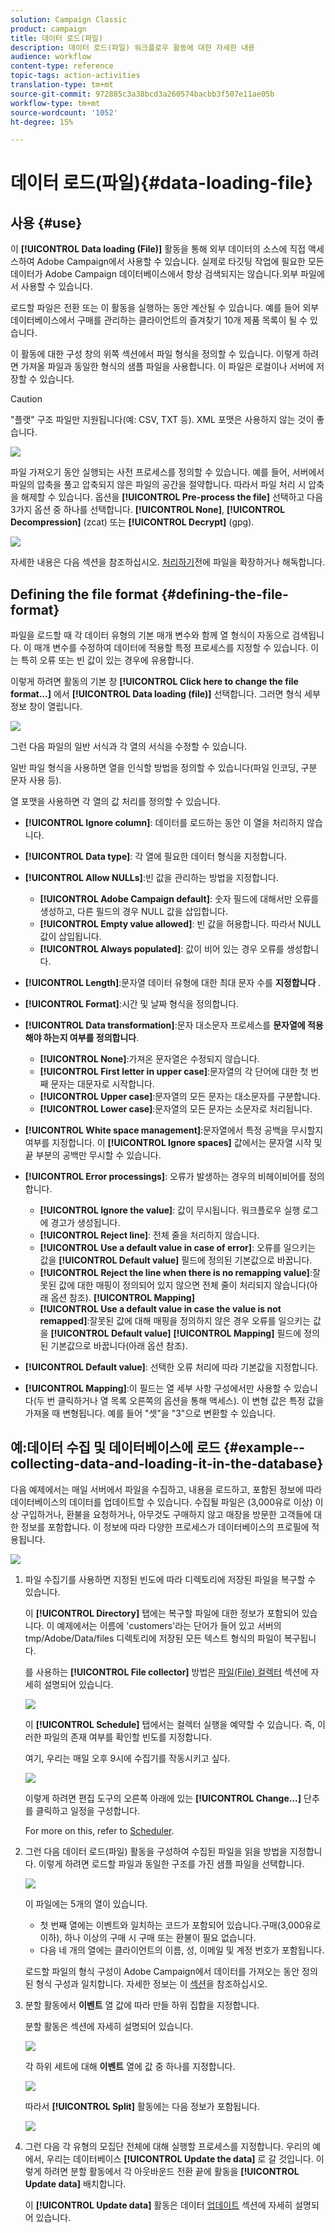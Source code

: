 ```yaml
---
solution: Campaign Classic
product: campaign
title: 데이터 로드(파일)
description: 데이터 로드(파일) 워크플로우 활동에 대한 자세한 내용
audience: workflow
content-type: reference
topic-tags: action-activities
translation-type: tm+mt
source-git-commit: 972885c3a38bcd3a260574bacbb3f507e11ae05b
workflow-type: tm+mt
source-wordcount: '1052'
ht-degree: 15%

---
```



# 데이터 로드(파일){#data-loading-file}

## 사용 {#use}

이 **[!UICONTROL Data loading (File)]** 활동을 통해 외부 데이터의 소스에 직접 액세스하여 Adobe Campaign에서 사용할 수 있습니다. 실제로 타깃팅 작업에 필요한 모든 데이터가 Adobe Campaign 데이터베이스에서 항상 검색되지는 않습니다.외부 파일에서 사용할 수 있습니다.

로드할 파일은 전환 또는 이 활동을 실행하는 동안 계산될 수 있습니다. 예를 들어 외부 데이터베이스에서 구매를 관리하는 클라이언트의 즐겨찾기 10개 제품 목록이 될 수 있습니다.

이 활동에 대한 구성 창의 위쪽 섹션에서 파일 형식을 정의할 수 있습니다. 이렇게 하려면 가져올 파일과 동일한 형식의 샘플 파일을 사용합니다. 이 파일은 로컬이나 서버에 저장할 수 있습니다.

>[!CAUTION]
>
>&quot;플랫&quot; 구조 파일만 지원됩니다(예: CSV, TXT 등). XML 포맷은 사용하지 않는 것이 좋습니다.

![](assets/s_advuser_wf_etl_file.png)

파일 가져오기 동안 실행되는 사전 프로세스를 정의할 수 있습니다. 예를 들어, 서버에서 파일의 압축을 풀고 압축되지 않은 파일의 공간을 절약합니다. 따라서 파일 처리 시 압축을 해제할 수 있습니다. 옵션을 **[!UICONTROL Pre-process the file]** 선택하고 다음 3가지 옵션 중 하나를 선택합니다. **[!UICONTROL None]**, **[!UICONTROL Decompression]** (zcat) 또는 **[!UICONTROL Decrypt]** (gpg).

![](assets/preprocessing-dataloading.png)

자세한 내용은 다음 섹션을 참조하십시오. [처리하기](../../workflow/using/importing-data.md#unzipping-or-decrypting-a-file-before-processing)전에 파일을 확장하거나 해독합니다.

## Defining the file format {#defining-the-file-format}

파일을 로드할 때 각 데이터 유형의 기본 매개 변수와 함께 열 형식이 자동으로 검색됩니다. 이 매개 변수를 수정하여 데이터에 적용할 특정 프로세스를 지정할 수 있습니다. 이는 특히 오류 또는 빈 값이 있는 경우에 유용합니다.

이렇게 하려면 활동의 기본 창 **[!UICONTROL Click here to change the file format...]** 에서 **[!UICONTROL Data loading (file)]** 선택합니다. 그러면 형식 세부 정보 창이 열립니다.

![](assets/file_loading_columns_format.png)

그런 다음 파일의 일반 서식과 각 열의 서식을 수정할 수 있습니다.

일반 파일 형식을 사용하면 열을 인식할 방법을 정의할 수 있습니다(파일 인코딩, 구분 문자 사용 등).

열 포맷을 사용하면 각 열의 값 처리를 정의할 수 있습니다.

* **[!UICONTROL Ignore column]**: 데이터를 로드하는 동안 이 열을 처리하지 않습니다.
* **[!UICONTROL Data type]**: 각 열에 필요한 데이터 형식을 지정합니다.
* **[!UICONTROL Allow NULLs]**:빈 값을 관리하는 방법을 지정합니다.

   * **[!UICONTROL Adobe Campaign default]**: 숫자 필드에 대해서만 오류를 생성하고, 다른 필드의 경우 NULL 값을 삽입합니다.
   * **[!UICONTROL Empty value allowed]**: 빈 값을 허용합니다. 따라서 NULL 값이 삽입됩니다.
   * **[!UICONTROL Always populated]**: 값이 비어 있는 경우 오류를 생성합니다.

* **[!UICONTROL Length]**:문자열 데이터 유형에 대한 최대 문자 수를 **지정합니다** .
* **[!UICONTROL Format]**:시간 및 날짜 형식을 정의합니다.
* **[!UICONTROL Data transformation]**:문자 대소문자 프로세스를 **문자열에 적용해야 하는지 여부를 정의합니다**.

   * **[!UICONTROL None]**:가져온 문자열은 수정되지 않습니다.
   * **[!UICONTROL First letter in upper case]**:문자열의 각 단어에 대한 첫 번째 문자는 대문자로 시작합니다.
   * **[!UICONTROL Upper case]**:문자열의 모든 문자는 대소문자를 구분합니다.
   * **[!UICONTROL Lower case]**:문자열의 모든 문자는 소문자로 처리됩니다.

* **[!UICONTROL White space management]**:문자열에서 특정 공백을 무시할지 여부를 지정합니다. 이 **[!UICONTROL Ignore spaces]** 값에서는 문자열 시작 및 끝 부분의 공백만 무시할 수 있습니다.
* **[!UICONTROL Error processings]**: 오류가 발생하는 경우의 비헤이비어를 정의합니다.

   * **[!UICONTROL Ignore the value]**: 값이 무시됩니다. 워크플로우 실행 로그에 경고가 생성됩니다.
   * **[!UICONTROL Reject line]**: 전체 줄을 처리하지 않습니다.
   * **[!UICONTROL Use a default value in case of error]**: 오류를 일으키는 값을 **[!UICONTROL Default value]** 필드에 정의된 기본값으로 바꿉니다.
   * **[!UICONTROL Reject the line when there is no remapping value]**:잘못된 값에 대한 매핑이 정의되어 있지 않으면 전체 줄이 처리되지 않습니다(아래 옵션 참조). **[!UICONTROL Mapping]**
   * **[!UICONTROL Use a default value in case the value is not remapped]**:잘못된 값에 대해 매핑을 정의하지 않은 경우 오류를 일으키는 값을 **[!UICONTROL Default value]** **[!UICONTROL Mapping]** 필드에 정의된 기본값으로 바꿉니다(아래 옵션 참조).

* **[!UICONTROL Default value]**: 선택한 오류 처리에 따라 기본값을 지정합니다.
* **[!UICONTROL Mapping]**:이 필드는 열 세부 사항 구성에서만 사용할 수 있습니다(두 번 클릭하거나 열 목록 오른쪽의 옵션을 통해 액세스). 이 변형 값은 특정 값을 가져올 때 변형됩니다. 예를 들어 &quot;셋&quot;을 &quot;3&quot;으로 변환할 수 있습니다.

## 예:데이터 수집 및 데이터베이스에 로드 {#example--collecting-data-and-loading-it-in-the-database}

다음 예제에서는 매일 서버에서 파일을 수집하고, 내용을 로드하고, 포함된 정보에 따라 데이터베이스의 데이터를 업데이트할 수 있습니다. 수집될 파일은 (3,000유로 이상) 이상 구입하거나, 환불을 요청하거나, 아무것도 구매하지 않고 매장을 방문한 고객들에 대한 정보를 포함합니다. 이 정보에 따라 다양한 프로세스가 데이터베이스의 프로필에 적용됩니다.

![](assets/s_advuser_load_file_sample_0.png)

1. 파일 수집기를 사용하면 지정된 빈도에 따라 디렉토리에 저장된 파일을 복구할 수 있습니다.

   이 **[!UICONTROL Directory]** 탭에는 복구할 파일에 대한 정보가 포함되어 있습니다. 이 예제에서는 이름에 &#39;customers&#39;라는 단어가 들어 있고 서버의 tmp/Adobe/Data/files 디렉토리에 저장된 모든 텍스트 형식의 파일이 복구됩니다.

   를 사용하는 **[!UICONTROL File collector]** 방법은 [파일(File) 컬렉터](../../workflow/using/file-collector.md) 섹션에 자세히 설명되어 있습니다.

   ![](assets/s_advuser_load_file_sample_1.png)

   이 **[!UICONTROL Schedule]** 탭에서는 컬렉터 실행을 예약할 수 있습니다. 즉, 이러한 파일의 존재 여부를 확인할 빈도를 지정합니다.

   여기, 우리는 매일 오후 9시에 수집기를 작동시키고 싶다.

   ![](assets/s_advuser_load_file_sample_2.png)

   이렇게 하려면 편집 도구의 오른쪽 아래에 있는 **[!UICONTROL Change...]** 단추를 클릭하고 일정을 구성합니다.

   For more on this, refer to [Scheduler](../../workflow/using/scheduler.md).

1. 그런 다음 데이터 로드(파일) 활동을 구성하여 수집된 파일을 읽을 방법을 지정합니다. 이렇게 하려면 로드할 파일과 동일한 구조를 가진 샘플 파일을 선택합니다.

   ![](assets/s_advuser_load_file_sample_3.png)

   이 파일에는 5개의 열이 있습니다.

   * 첫 번째 열에는 이벤트와 일치하는 코드가 포함되어 있습니다.구매(3,000유로 이하), 하나 이상의 구매 시 구매 또는 환불이 필요 없습니다.
   * 다음 네 개의 열에는 클라이언트의 이름, 성, 이메일 및 계정 번호가 포함됩니다.

   로드할 파일의 형식 구성이 Adobe Campaign에서 데이터를 가져오는 동안 정의된 형식 구성과 일치합니다. 자세한 정보는 이 [섹션](../../platform/using/importing-data.md#step-2---source-file-selection)을 참조하십시오.

1. 분할 활동에서 **이벤트** 열 값에 따라 만들 하위 집합을 지정합니다.

   분할 활동은 섹션에 자세히 설명되어 있습니다.

   ![](assets/s_advuser_load_file_sample_4.png)

   각 하위 세트에 대해 **이벤트** 열에 값 중 하나를 지정합니다.

   ![](assets/s_advuser_load_file_sample_5.png)

   따라서 **[!UICONTROL Split]** 활동에는 다음 정보가 포함됩니다.

   ![](assets/s_advuser_load_file_sample_6.png)

1. 그런 다음 각 유형의 모집단 전체에 대해 실행할 프로세스를 지정합니다. 우리의 예에서, 우리는 데이터베이스 **[!UICONTROL Update the data]** 로 갈 것입니다. 이렇게 하려면 분할 활동에서 각 아웃바운드 전환 끝에 활동을 **[!UICONTROL Update data]** 배치합니다.

   이 **[!UICONTROL Update data]** 활동은 데이터 [업데이트](../../workflow/using/update-data.md) 섹션에 자세히 설명되어 있습니다.

